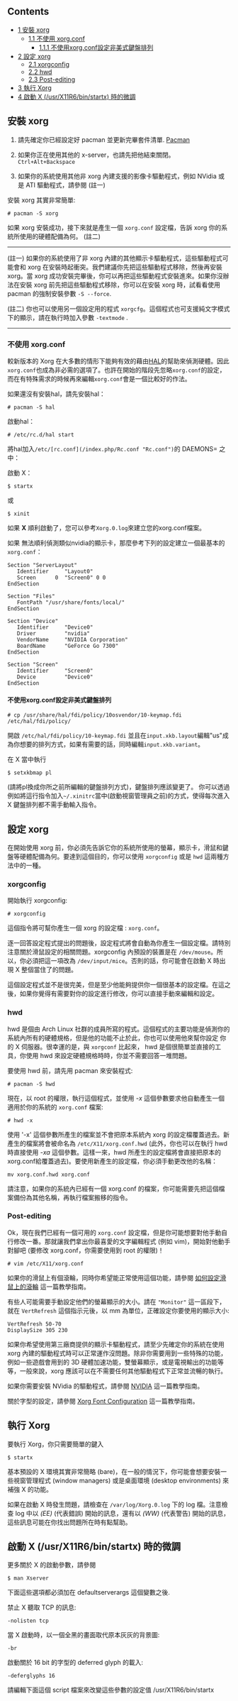 ## Contents

*   [1 安裝 xorg](#.E5.AE.89.E8.A3.9D_xorg)
    *   [1.1 不使用 xorg.conf](#.E4.B8.8D.E4.BD.BF.E7.94.A8_xorg.conf)
        *   [1.1.1 不使用xorg.conf設定非美式鍵盤排列](#.E4.B8.8D.E4.BD.BF.E7.94.A8xorg.conf.E8.A8.AD.E5.AE.9A.E9.9D.9E.E7.BE.8E.E5.BC.8F.E9.8D.B5.E7.9B.A4.E6.8E.92.E5.88.97)
*   [2 設定 xorg](#.E8.A8.AD.E5.AE.9A_xorg)
    *   [2.1 xorgconfig](#xorgconfig)
    *   [2.2 hwd](#hwd)
    *   [2.3 Post-editing](#Post-editing)
*   [3 執行 Xorg](#.E5.9F.B7.E8.A1.8C_Xorg)
*   [4 啟動 X (/usr/X11R6/bin/startx) 時的微調](#.E5.95.9F.E5.8B.95_X_.28.2Fusr.2FX11R6.2Fbin.2Fstartx.29_.E6.99.82.E7.9A.84.E5.BE.AE.E8.AA.BF)

## 安裝 xorg

1.  請先確定你已經設定好 pacman 並更新完畢套件清單. [Pacman](/index.php/Pacman "Pacman")

2.  如果你正在使用其他的 x-server，也請先把他結束關閉。 `Ctrl+Alt+Backspace`

3.  如果你的系統使用其他非 xorg 內建支援的影像卡驅動程式，例如 NVidia 或是 ATI 驅動程式，請參閱 (註一)

安裝 xorg 其實非常簡單:

```
# pacman -S xorg

```

如果 xorg 安裝成功，接下來就是產生一個 `xorg.conf` 設定檔，告訴 xorg 你的系統所使用的硬體配備為何。 (註二)

* * *

(註一) 如果你的系統使用了非 xorg 內建的其他顯示卡驅動程式，這些驅動程式可能會和 xorg 在安裝時起衝突。我們建議你先把這些驅動程式移除，然後再安裝 xorg。當 xorg 成功安裝完畢後，你可以再把這些驅動程式安裝進來。如果你沒辦法在安裝 xorg 前先把這些驅動程式移除，你可以在安裝 xorg 時，試看看使用 pacman 的強制安裝參數 `-S --force`.

(註二) 你也可以使用另一個設定用的程式 `xorgcfg`。這個程式也可支援純文字模式下的顯示，請在執行時加入參數 `-textmode` .

* * *

### 不使用 xorg.conf

較新版本的 Xorg 在大多數的情形下能夠有效的藉由[HAL](/index.php/HAL "HAL")的幫助來偵測硬體。因此`xorg.conf`也成為非必需的選項了。也許在開始的階段先忽略`xorg.conf`的設定，而在有特殊需求的時候再來編輯`xorg.conf`會是一個比較好的作法。

如果還沒有安裝hal，請先安裝hal：

```
# pacman -S hal

```

啟動hal：

```
# /etc/rc.d/hal start

```

將hal加入`/etc/[rc.conf](/index.php/Rc.conf "Rc.conf")`的 DAEMONS= 之中：

啟動 X：

```
$ startx

```

或

```
$ xinit

```

如果 **X** 順利啟動了，您可以參考`Xorg.0.log`來建立您的xorg.conf檔案。

如果 無法順利偵測類似nvidia的顯示卡，那麼參考下列的設定建立一個最基本的`xorg.conf`：

```
Section "ServerLayout"
   Identifier     "Layout0"
   Screen      0  "Screen0" 0 0
EndSection

Section "Files"
   FontPath "/usr/share/fonts/local/"
EndSection

Section "Device"
   Identifier     "Device0"
   Driver         "nvidia"
   VendorName     "NVIDIA Corporation"
   BoardName      "GeForce Go 7300"
EndSection

Section "Screen"
   Identifier     "Screen0"
   Device         "Device0"
EndSection

```

#### 不使用xorg.conf設定非美式鍵盤排列

```
# cp /usr/share/hal/fdi/policy/10osvendor/10-keymap.fdi /etc/hal/fdi/policy/

```

開啟 `/etc/hal/fdi/policy/10-keymap.fdi` 並且在`input.xkb.layout`編輯"us"成為你想要的排列方式，如果有需要的話，同時編輯`input.xkb.variant`。

在 X 當中執行

```
$ setxkbmap pl 

```

(請將pl換成你所之前所編輯的鍵盤排列方式)，鍵盤排列應該變更了。 你可以透過例如將這行指令加入`~/.xinitrc`當中(啟動視窗管理員之前)的方式，使得每次進入 X 鍵盤排列都不需手動輸入指令。

## 設定 xorg

在開始使用 xorg 前，你必須先告訴它你的系統所使用的螢幕，顯示卡，滑鼠和鍵盤等硬體配備為何。要達到這個目的，你可以使用 `xorgconfig` 或是 `hwd` 這兩種方法中的一種。

### xorgconfig

開始執行 xorgconfig:

```
# xorgconfig

```

這個指令將可幫你產生一個 xorg 的設定檔 : `xorg.conf`。

逐一回答設定程式提出的問題後，設定程式將會自動為你產生一個設定檔。請特別注意關於滑鼠設定的相關問題。xorgconfig 內預設的裝置是在 `/dev/mouse`。所以，你必須把這一項改為 `/dev/input/mice`。否則的話，你可能會在啟動 X 時出現 X 整個當住了的問題。

這個設定程式並不是很完美，但是至少他能夠提供你一個很基本的設定檔。在這之後，如果你覺得有需要對你的設定進行修改，你可以直接手動來編輯和設定。

### hwd

hwd 是個由 Arch Linux 社群的成員所寫的程式。這個程式的主要功能是偵測你的系統內所有的硬體規格，但是他的功能不止於此，你也可以使用他來幫你設定 你的 X 伺服器。很幸運的是，與 `xorgconf` 比起來， hwd 是個很簡單並直接的工具，你使用 hwd 來設定硬體規格時時，你並不需要回答一堆問題。

要使用 hwd 前，請先用 pacman 來安裝程式:

```
# pacman -S hwd

```

現在，以 root 的權限，執行這個程式，並使用 *-x* 這個參數要求他自動產生一個適用於你的系統的 `xorg.conf` 檔案:

```
# hwd -x

```

使用 '-x' 這個參數所產生的檔案並不會把原本系統內 xorg 的設定檔覆蓋過去。新產生的檔案將會被命名為 `/etc/X11/xorg.conf.hwd` (此外，你也可以在執行 hwd 時直接使用 *-xa* 這個參數。這樣一來，hwd 所產生的設定檔將會直接把原本的 xorg.conf給覆蓋過去)。要使用新產生的設定檔，你必須手動更改他的名稱：

```
mv xorg.conf.hwd xorg.conf

```

請注意，如果你的系統內已經有一個 xorg.conf 的檔案，你可能需要先把這個檔案備份為其他名稱，再執行檔案搬移的指令。

### Post-editing

Ok，現在我們已經有一個可用的 `xorg.conf` 設定檔，但是你可能想要對他手動自行修改一番。那就讓我們拿出你最喜愛的文字編輯程式 (例如 vim)，開始對他動手對腳吧 (要修改 xorg.conf，你需要使用到 root 的權限)！

```
# vim /etc/X11/xorg.conf

```

如果你的滑鼠上有個滾輪，同時你希望能正常使用這個功能，請參閱 [如何設定滑鼠上的滾輪](/index.php/%E5%A6%82%E4%BD%95%E8%A8%AD%E5%AE%9A%E6%BB%91%E9%BC%A0%E4%B8%8A%E7%9A%84%E6%BB%BE%E8%BC%AA "如何設定滑鼠上的滾輪") 這一篇教學指南。

有些人可能需要手動設定他們的螢幕顯示的大小。請在 `"Monitor"` 這一區段下，就在 `VertRefresh` 這個指示元後，以 mm 為單位，正確設定你要使用的顯示大小:

```
VertRefresh 50-70
DisplaySize 305 230

```

如果你希望使用第三廠商提供的顯示卡驅動程式，請至少先確定你的系統在使用 xorg 內建的驅動程式時可以正常運作沒問題。除非你需要用到一些特殊的功能，例如一些遊戲會用到的 3D 硬體加速功能，雙螢幕顯示，或是電視輸出的功能等等，一般來說，xorg 應該可以在不需要任何其他驅動程式下正常並流暢的執行。

如果你需要安裝 NVidia 的驅動程式，請參閱 [NVIDIA](/index.php/NVIDIA "NVIDIA") 這一篇教學指南。

關於字型的設定，請參閱 [Xorg Font Configuration](/index.php/Xorg_Font_Configuration "Xorg Font Configuration") 這一篇教學指南。

## 執行 Xorg

要執行 Xorg，你只需要簡單的鍵入

```
$ startx

```

基本預設的 X 環境其實非常簡略 (bare)，在一般的情況下，你可能會想要安裝一些視窗管理程式 (window managers) 或是桌面環境 (desktop environments) 來補強 X 的功能。

如果在啟動 X 時發生問題，請檢查在 `/var/log/Xorg.0.log` 下的 log 檔。注意檢查 log 中以 *(EE)* (代表錯誤) 開始的訊息，還有以 *(WW)* (代表警告) 開始的訊息，這些訊息可能在你找出問題所在時有點幫助。

## 啟動 X (/usr/X11R6/bin/startx) 時的微調

更多關於 X 的啟動參數，請參閱

```
$ man Xserver

```

下面這些選項都必須加在 defaultserverargs 這個變數之後.

禁止 X 聽取 TCP 的訊息:

```
-nolisten tcp

```

當 X 啟動時，以一個全黑的畫面取代原本灰灰的背景圖:

```
-br

```

啟動關於 16 bit 的字型的 deferred glyph 的載入:

```
-deferglyphs 16

```

請編輯下面這個 script 檔案來改變這些參數的設定值 /usr/X11R6/bin/startx
